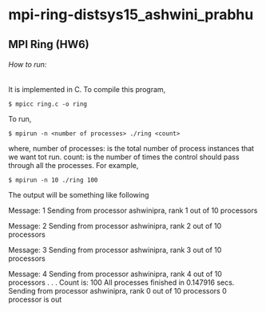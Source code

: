 # mpi-ring-distsys15_ashwini_prabhu

## MPI Ring (HW6)

###### How to run:

It is implemented in C. To compile this program, 
```
$ mpicc ring.c -o ring
```
To run,
```
$ mpirun -n <number of processes> ./ring <count>
```
where,
number of processes: is the total number of process instances that we want tot run.
count: is the number of times the control should pass through all the processes.
For example,
```
$ mpirun -n 10 ./ring 100
```
The output will be something like following

Message: 1
Sending from processor ashwinipra, rank 1 out of 10 processors

Message: 2
Sending from processor ashwinipra, rank 2 out of 10 processors

Message: 3
Sending from processor ashwinipra, rank 3 out of 10 processors

Message: 4
Sending from processor ashwinipra, rank 4 out of 10 processors
.
.
.
Count is: 100
All processes finished in 0.147916 secs.
Sending from processor ashwinipra, rank 0 out of 10 processors
0 processor is out 






